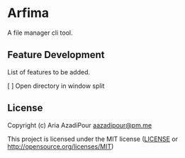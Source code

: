 # Arfima

A file manager cli tool.

## Feature Development

List of features to be added.

[ ] Open directory in window split

## License

Copyright (c) Aria AzadiPour <aazadipour@pm.me>

This project is licensed under the MIT license ([LICENSE] or <http://opensource.org/licenses/MIT>)

[LICENSE]: ./LICENSE
